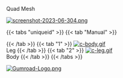 Quad Mesh

[![screenshot-2023-06-304.png](https://i.postimg.cc/7DjqT0Rp/screenshot-2023-06-304.png)](/docs/rigs/)

{{< tabs "uniqueid" >}}
{{< tab "Manual" >}}

{{< /tab >}}
{{< tab "1" >}}
[![c-body.gif](https://i.postimg.cc/DvMn6Xw4/c-body.gif)]()  
Leg
{{< /tab >}}
{{< tab "2" >}}
[![c-leg.gif](https://i.postimg.cc/HYxTb2dC/c-leg.gif)]()  
Body
{{< /tab >}}
{{< /tabs >}}



[![Gumroad-Logo.png](https://i.postimg.cc/FKZh0BKH/Gumroad-Logo.png)](https://particl3s.gumroad.com/l/quad_mesh_rig)
